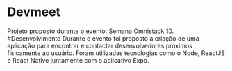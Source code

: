 # Devmeet
Projeto proposto durante o evento: Semana Omnistack 10.
#Desenvolvimento
Durante o evento foi proposto a criação de uma aplicação para encontrar e contactar desenvolvedores próximos fisicamente ao usuário.
Foram utilizadas tecnologias como o Node, ReactJS e React Native juntamente com o aplicativo Expo.
